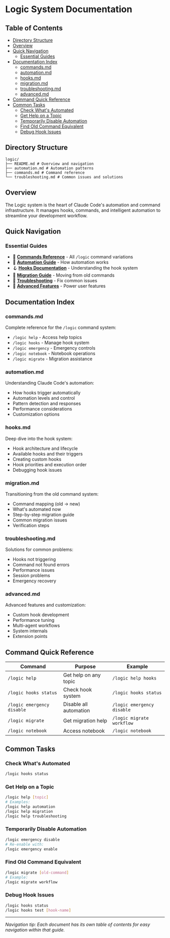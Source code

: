 # Logic System Documentation

## Table of Contents

- [Directory Structure](#directory-structure)
- [Overview](#overview)
- [Quick Navigation](#quick-navigation)
  - [Essential Guides](#essential-guides)
- [Documentation Index](#documentation-index)
  - [commands.md](#commandsmd)
  - [automation.md](#automationmd)
  - [hooks.md](#hooksmd)
  - [migration.md](#migrationmd)
  - [troubleshooting.md](#troubleshootingmd)
  - [advanced.md](#advancedmd)
- [Command Quick Reference](#command-quick-reference)
- [Common Tasks](#common-tasks)
  - [Check What's Automated](#check-whats-automated)
  - [Get Help on a Topic](#get-help-on-a-topic)
  - [Temporarily Disable Automation](#temporarily-disable-automation)
  - [Find Old Command Equivalent](#find-old-command-equivalent)
  - [Debug Hook Issues](#debug-hook-issues)
## Directory Structure

```
logic/
├── README.md # Overview and navigation
├── automation.md # Automation patterns
├── commands.md # Command reference
└── troubleshooting.md # Common issues and solutions
```
## Overview

The Logic system is the heart of Claude Code's automation and command infrastructure. It manages hooks, commands, and intelligent automation to streamline your development workflow.

## Quick Navigation

### Essential Guides
- 🚀 **[Commands Reference](./commands.md)** - All `/logic` command variations
- 🤖 **[Automation Guide](./automation.md)** - How automation works
- 🪝 **[Hooks Documentation](./hooks.md)** - Understanding the hook system
- 🔄 **[Migration Guide](./migration.md)** - Moving from old commands
- 🔧 **[Troubleshooting](./troubleshooting.md)** - Fix common issues
- 🎯 **[Advanced Features](./advanced.md)** - Power user features

## Documentation Index

### commands.md
Complete reference for the `/logic` command system:
- `/logic help` - Access help topics
- `/logic hooks` - Manage hook system
- `/logic emergency` - Emergency controls
- `/logic notebook` - Notebook operations
- `/logic migrate` - Migration assistance

### automation.md
Understanding Claude Code's automation:
- How hooks trigger automatically
- Automation levels and control
- Pattern detection and responses
- Performance considerations
- Customization options

### hooks.md
Deep dive into the hook system:
- Hook architecture and lifecycle
- Available hooks and their triggers
- Creating custom hooks
- Hook priorities and execution order
- Debugging hook issues

### migration.md
Transitioning from the old command system:
- Command mapping (old → new)
- What's automated now
- Step-by-step migration guide
- Common migration issues
- Verification steps

### troubleshooting.md
Solutions for common problems:
- Hooks not triggering
- Command not found errors
- Performance issues
- Session problems
- Emergency recovery

### advanced.md
Advanced features and customization:
- Custom hook development
- Performance tuning
- Multi-agent workflows
- System internals
- Extension points

## Command Quick Reference

| Command | Purpose | Example |
|---------|---------|---------|
| `/logic help` | Get help on any topic | `/logic help hooks` |
| `/logic hooks status` | Check hook system | `/logic hooks status` |
| `/logic emergency disable` | Disable all automation | `/logic emergency disable` |
| `/logic migrate` | Get migration help | `/logic migrate workflow` |
| `/logic notebook` | Access notebook | `/logic notebook` |

## Common Tasks

### Check What's Automated
```bash
/logic hooks status
```

### Get Help on a Topic
```bash
/logic help [topic]
# Examples:
/logic help automation
/logic help migration
/logic help troubleshooting
```

### Temporarily Disable Automation
```bash
/logic emergency disable
# Re-enable with:
/logic emergency enable
```

### Find Old Command Equivalent
```bash
/logic migrate [old-command]
# Example:
/logic migrate workflow
```

### Debug Hook Issues
```bash
/logic hooks status
/logic hooks test [hook-name]
```

---

*Navigation tip: Each document has its own table of contents for easy navigation within that guide.*